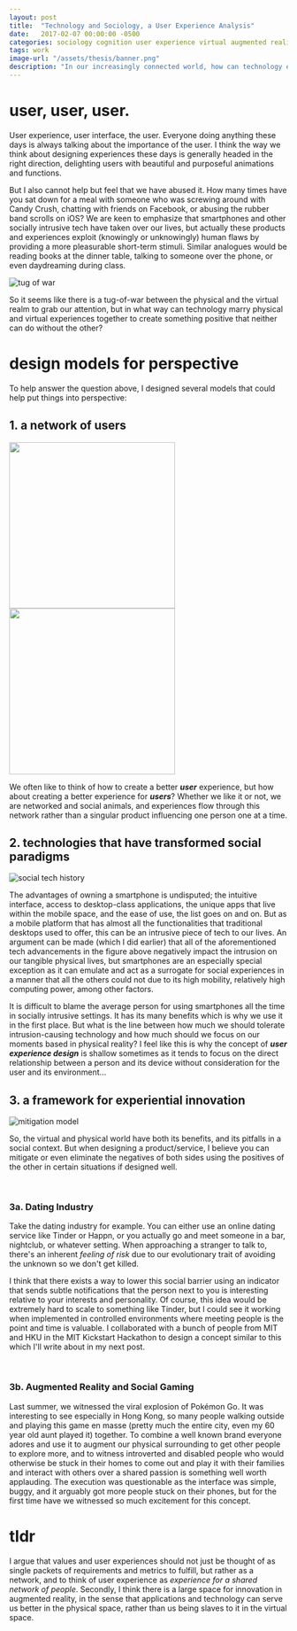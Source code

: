 ```yaml
---
layout: post
title:  "Technology and Sociology, a User Experience Analysis"
date:   2017-02-07 00:00:00 -0500
categories: sociology cognition user experience virtual augmented reality
tags: work
image-url: "/assets/thesis/banner.png"
description: "In our increasingly connected world, how can technology enhance our physical world rather than replace it?"
---
```


# user, user, user.

User experience, user interface, the user. Everyone doing anything these days is always talking about the importance of the user. I think the way we think about designing experiences these days is generally headed in the right direction, delighting users with beautiful and purposeful animations and functions.

But I also cannot help but feel that we have abused it. How many times have you sat down for a meal with someone who was screwing around with Candy Crush, chatting with friends on Facebook, or abusing the rubber band scrolls on iOS? We are keen to emphasize that smartphones and other socially intrusive tech have taken over our lives, but actually these products and experiences exploit (knowingly or unknowingly) human flaws by providing a more pleasurable short-term stimuli. Similar analogues would be reading books at the dinner table, talking to someone over the phone, or even daydreaming during class.

![tug of war][tug of war]

So it seems like there is a tug-of-war between the physical and the virtual realm to grab our attention, but in what way can technology marry physical and virtual experiences together to create something positive that neither can do without the other?

# design models for perspective

To help answer the question above, I designed several models that could help put things into perspective:

## 1. a network of users

<img src="assets/thesis/ux-1.png" style="width: 300px; max-width: 100%"><img src="assets/thesis/ux-2.png" style="width: 300px; max-width: 100%">

We often like to think of how to create a better ***user*** experience, but how about creating a better experience for ***users***? Whether we like it or not, we are networked and social animals, and experiences flow through this network rather than a singular product influencing one person one at a time.

## 2. technologies that have transformed social paradigms 

![social tech history][social tech history]

The advantages of owning a smartphone is undisputed; the intuitive interface, access to desktop-class applications, the unique apps that live within the mobile space, and the ease of use, the list goes on and on. But as a mobile platform that has almost all the functionalities that traditional desktops used to offer, this can be an intrusive piece of tech to our lives. An argument can be made (which I did earlier) that all of the aforementioned tech advancements in the figure above negatively impact the intrusion on our tangible physical lives, but smartphones are an especially special exception as it can emulate and act as a surrogate for social experiences in a manner that all the others could not due to its high mobility, relatively high computing power, among other factors.

It is difficult to blame the average person for using smartphones all the time in socially intrusive settings. It has its many benefits which is why we use it in the first place. But what is the line between how much we should tolerate intrusion-causing technology and how much should we focus on our moments based in physical reality? I feel like this is why the concept of ***user experience design*** is shallow sometimes as it tends to focus on the direct relationship between a person and its device without consideration for the user and its environment...

## 3. a framework for experiential innovation

![mitigation model][mitigation model]

So, the virtual and physical world have both its benefits, and its pitfalls in a social context. But when designing a product/service, I believe you can mitigate or even eliminate the negatives of both sides using the positives of the other in certain situations if designed well.

<br>

### 3a. Dating Industry

Take the dating industry for example. You can either use an online dating service like Tinder or Happn, or you actually go and meet someone in a bar, nightclub, or whatever setting. When approaching a stranger to talk to, there's an inherent *feeling of risk* due to our evolutionary trait of avoiding the unknown so we don't get killed.

I think that there exists a way to lower this social barrier using an indicator that sends subtle notifications that the person next to you is interesting relative to your interests and personality. Of course, this idea would be extremely hard to scale to something like Tinder, but I could see it working when implemented in controlled environments where meeting people is the point and time is valuable. I collaborated with a bunch of people from MIT and HKU in the MIT Kickstart Hackathon to design a concept similar to this which I'll write about in my next post.

<br>

### 3b. Augmented Reality and Social Gaming

Last summer, we witnessed the viral explosion of Pokémon Go. It was interesting to see especially in Hong Kong, so many people walking outside and playing this game en masse (pretty much the entire city, even my 60 year old aunt played it) together. To combine a well known brand everyone adores and use it to augment our physical surrounding to get other people to explore more, and to witness introverted and disabled people who would otherwise be stuck in their homes to come out and play it with their families and interact with others over a shared passion is something well worth applauding. The execution was questionable as the interface was simple, buggy, and it arguably got more people stuck on their phones, but for the first time have we witnessed so much excitement for this concept.

# tldr

I argue that values and user experiences should not just be thought of as single packets of requirements and metrics to fulfill, but rather as a network, and to think of user experience as *experience for a shared network of people*. Secondly, I think there is a large space for innovation in augmented reality, in the sense that applications and technology can serve us better in the physical space, rather than us being slaves to it in the virtual space.

[tug of war]: assets/thesis/tug-of-war.png
[social tech history]: assets/thesis/history-of-social-tech.png
[mitigation model]: assets/thesis/mitigation-model.png